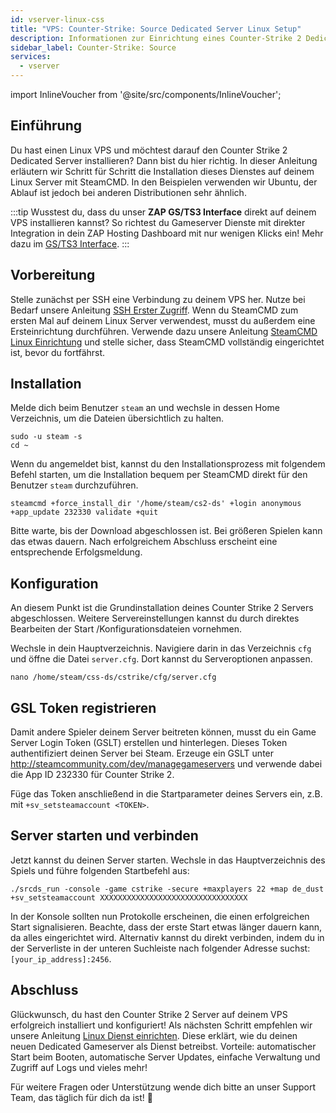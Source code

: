 ```yaml
---
id: vserver-linux-css
title: "VPS: Counter-Strike: Source Dedicated Server Linux Setup"
description: Informationen zur Einrichtung eines Counter-Strike 2 Dedicated Servers auf einem Linux VPS von ZAP Hosting – ZAP Hosting.com Dokumentation
sidebar_label: Counter-Strike: Source
services:
  - vserver
---
```


import InlineVoucher from '@site/src/components/InlineVoucher';

## Einführung
Du hast einen Linux VPS und möchtest darauf den Counter Strike 2 Dedicated Server installieren? Dann bist du hier richtig. In dieser Anleitung erläutern wir Schritt für Schritt die Installation dieses Dienstes auf deinem Linux Server mit SteamCMD. In den Beispielen verwenden wir Ubuntu, der Ablauf ist jedoch bei anderen Distributionen sehr ähnlich.

:::tip
Wusstest du, dass du unser **ZAP GS/TS3 Interface** direkt auf deinem VPS installieren kannst? So richtest du Gameserver Dienste mit direkter Integration in dein ZAP Hosting Dashboard mit nur wenigen Klicks ein! Mehr dazu im [GS/TS3 Interface](vserver-linux-gs-interface.md).
:::

<InlineVoucher />

## Vorbereitung

Stelle zunächst per SSH eine Verbindung zu deinem VPS her. Nutze bei Bedarf unsere Anleitung [SSH Erster Zugriff](vserver-linux-ssh.md). Wenn du SteamCMD zum ersten Mal auf deinem Linux Server verwendest, musst du außerdem eine Ersteinrichtung durchführen. Verwende dazu unsere Anleitung [SteamCMD Linux Einrichtung](vserver-linux-steamcmd.md) und stelle sicher, dass SteamCMD vollständig eingerichtet ist, bevor du fortfährst.

## Installation

Melde dich beim Benutzer `steam` an und wechsle in dessen Home Verzeichnis, um die Dateien übersichtlich zu halten.
```
sudo -u steam -s
cd ~
```

Wenn du angemeldet bist, kannst du den Installationsprozess mit folgendem Befehl starten, um die Installation bequem per SteamCMD direkt für den Benutzer `steam` durchzuführen.
```
steamcmd +force_install_dir '/home/steam/cs2-ds' +login anonymous +app_update 232330 validate +quit
```

Bitte warte, bis der Download abgeschlossen ist. Bei größeren Spielen kann das etwas dauern. Nach erfolgreichem Abschluss erscheint eine entsprechende Erfolgsmeldung.

## Konfiguration

An diesem Punkt ist die Grundinstallation deines Counter Strike 2 Servers abgeschlossen. Weitere Servereinstellungen kannst du durch direktes Bearbeiten der Start /Konfigurationsdateien vornehmen.

Wechsle in dein Hauptverzeichnis. Navigiere darin in das Verzeichnis `cfg` und öffne die Datei `server.cfg`. Dort kannst du Serveroptionen anpassen.
```
nano /home/steam/css-ds/cstrike/cfg/server.cfg
```

## GSL Token registrieren

Damit andere Spieler deinem Server beitreten können, musst du ein Game Server Login Token (GSLT) erstellen und hinterlegen. Dieses Token authentifiziert deinen Server bei Steam. Erzeuge ein GSLT unter http://steamcommunity.com/dev/managegameservers und verwende dabei die App ID 232330 für Counter Strike 2.

Füge das Token anschließend in die Startparameter deines Servers ein, z.B. mit `+sv_setsteamaccount <TOKEN>`.

## Server starten und verbinden

Jetzt kannst du deinen Server starten. Wechsle in das Hauptverzeichnis des Spiels und führe folgenden Startbefehl aus:
```
./srcds_run -console -game cstrike -secure +maxplayers 22 +map de_dust +sv_setsteamaccount XXXXXXXXXXXXXXXXXXXXXXXXXXXXXXXXX
```

In der Konsole sollten nun Protokolle erscheinen, die einen erfolgreichen Start signalisieren. Beachte, dass der erste Start etwas länger dauern kann, da alles eingerichtet wird. Alternativ kannst du direkt verbinden, indem du in der Serverliste in der unteren Suchleiste nach folgender Adresse suchst: `[your_ip_address]:2456`.

## Abschluss

Glückwunsch, du hast den Counter Strike 2 Server auf deinem VPS erfolgreich installiert und konfiguriert! Als nächsten Schritt empfehlen wir unsere Anleitung [Linux Dienst einrichten](vserver-linux-create-gameservice.md). Diese erklärt, wie du deinen neuen Dedicated Gameserver als Dienst betreibst. Vorteile: automatischer Start beim Booten, automatische Server Updates, einfache Verwaltung und Zugriff auf Logs und vieles mehr!

Für weitere Fragen oder Unterstützung wende dich bitte an unser Support Team, das täglich für dich da ist! 🙂

<InlineVoucher />
